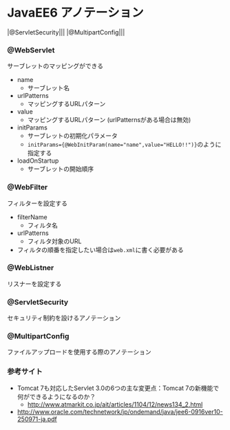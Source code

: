 # JavaEE6 アノテーション

|@ServletSecurity|||
|@MultipartConfig|||

### @WebServlet

サーブレットのマッピングができる

- name
    - サーブレット名
- urlPatterns
    - マッピングするURLパターン
- value
    - マッピングするURLパターン (urlPatternsがある場合は無効)
- initParams
    - サーブレットの初期化パラメータ
    - `initParams={@WebInitParam(name="name",value="HELLO!!")}`のように指定する
- loadOnStartup
    - サーブレットの開始順序

### @WebFilter

フィルターを設定する

- filterName
    - フィルタ名
- urlPatterns
    - フィルタ対象のURL
- フィルタの順番を指定したい場合は`web.xml`に書く必要がある

### @WebListner

リスナーを設定する

### @ServletSecurity

セキュリティ制約を設けるアノテーション

### @MultipartConfig

ファイルアップロードを使用する際のアノテーション

### 参考サイト

- Tomcat 7も対応したServlet 3.0の6つの主な変更点：Tomcat 7の新機能で何ができるようになるのか？
    - http://www.atmarkit.co.jp/ait/articles/1104/12/news134_2.html
- http://www.oracle.com/technetwork/jp/ondemand/java/jee6-0916ver10-250971-ja.pdf